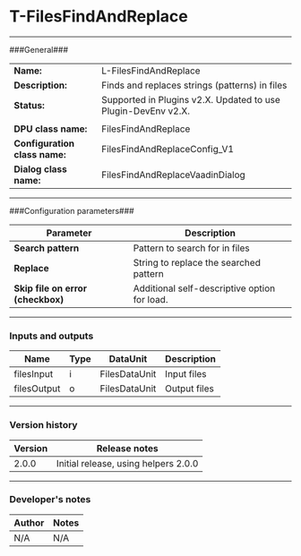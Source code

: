 # T-FilesFindAndReplace #
----------

###General###

|                              |                                                               |
|------------------------------|---------------------------------------------------------------|
|**Name:**                     |L-FilesFindAndReplace                                          |
|**Description:**              |Finds and replaces strings (patterns) in files                 |
|**Status:**                   |Supported in Plugins v2.X. Updated to use Plugin-DevEnv v2.X.       |
|                              |                                                               |
|**DPU class name:**           |FilesFindAndReplace                                            | 
|**Configuration class name:** |FilesFindAndReplaceConfig_V1                                   |
|**Dialog class name:**        |FilesFindAndReplaceVaadinDialog                                | 

***

###Configuration parameters###

|Parameter                        |Description                             |                                                        
|---------------------------------|----------------------------------------|
|**Search pattern** |Pattern to search for in files |
|**Replace** | String to replace the searched pattern|
|**Skip file on error (checkbox)** | Additional self-descriptive option for load. |

***

### Inputs and outputs ###

|Name                |Type       |DataUnit                         |Description                        |
|--------------------|-----------|---------------------------------|-----------------------------------|
|filesInput |i |FilesDataUnit |Input files  |
|filesOutput |o|FilesDataUnit|Output files |

***

### Version history ###

|Version            |Release notes                                   |
|-------------------|------------------------------------------------|
|2.0.0              | Initial release, using helpers 2.0.0           |                                


***

### Developer's notes ###

|Author            |Notes                 |
|------------------|----------------------|
|N/A               |N/A                   | 

